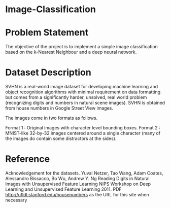 # Image-Classification
# Problem Statement
The objective of the project is to implement a simple image classification based on the k-Nearest Neighbour and a deep neural network.

# Dataset Description
SVHN is a real-world image dataset for developing machine learning and object recognition algorithms with minimal requirement on data formatting but comes from a significantly harder, unsolved, real world problem (recognizing digits and numbers in natural scene images). SVHN is obtained from house numbers in Google Street View images.

The images come in two formats as follows.

Format 1 : Original images with character level bounding boxes.
Format 2 : MNIST-like 32-by-32 images centered around a single character (many of the images do contain some distractors at the sides).

# Reference
Acknowledgement for the datasets.
Yuval Netzer, Tao Wang, Adam Coates, Alessandro Bissacco, Bo Wu, Andrew Y. Ng Reading Digits in Natural Images with Unsupervised Feature Learning NIPS Workshop on Deep Learning and Unsupervised Feature Learning 2011. PDF
http://ufldl.stanford.edu/housenumbers as the URL for this site when necessary

